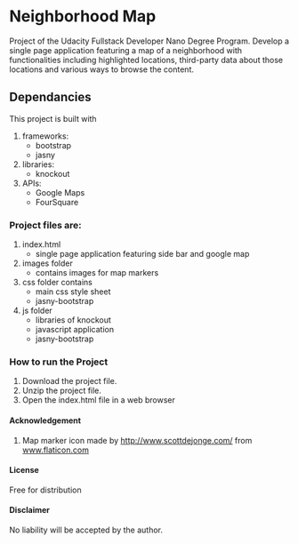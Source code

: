 # Neighborhood Map
Project of the Udacity Fullstack Developer Nano Degree Program.
Develop a single page application featuring a map of a neighborhood with functionalities including highlighted locations, third-party data about those locations and various ways to browse the content.

## Dependancies
This project is built with
1. frameworks:
	* bootstrap
	* jasny
2. libraries:
	* knockout
3. APIs:
	* Google Maps
	* FourSquare

### Project files are:
1. index.html
	* single page application featuring side bar and google map
2. images folder
	* contains images for map markers
3. css folder contains
	* main css style sheet
	* jasny-bootstrap
4. js folder
	* libraries of knockout
	* javascript application
	* jasny-bootstrap

### How to run the Project
1. Download the project file.
2. Unzip the project file.
3. Open the index.html file in a web browser

#### Acknowledgement
1. Map marker icon made by http://www.scottdejonge.com/ from www.flaticon.com

#### License
Free for distribution

#### Disclaimer
No liability will be accepted by the author.
